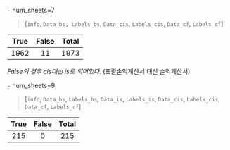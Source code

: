 `-` num_sheets=7
> [`info`, `Data_bs, Labels_bs`, `Data_cis`, `Labels_cis`, `Data_cf`, `Labels_cf`]

|True|False|Total|
|:----:|:----:|:-----:|
|$1962$|$11$|$1973$|

*False의 경우 cis대신 is로 되어있다.* (포괄손익계산서 대신 손익계산서)

`-` num_sheets=9
> [`info`, `Data_bs`, `Labels_bs`, `Data_is`, `Labels_is`, `Data_cis`, `Labels_cis`, `Data_cf`, `Labels_cf`]

|True|False|Total|
|:----:|:-----:|:-------:|
|$215$|$0$|$215$|